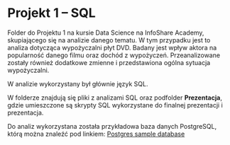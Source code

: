 # Projekt 1 – SQL

Folder do Projektu 1 na kursie Data Science na InfoShare Academy, skupiającego się na analizie danego tematu.
W tym przypadku jest to analiza dotycząca wypożyczalni płyt DVD. Badany jest wpływ aktora na popularność danego filmu oraz dochód z wypożyczeń.
Przeanalizowane zostały również dodatkowe zmienne i przedstawiona ogólna sytuacja wypożyczalni.

W analizie wykorzystany był głównie język SQL.

W folderze znajdują się pliki z analizami SQL oraz podfolder **Prezentacja**, gdzie umieszczone są skrypty SQL wykorzystane do finalnej prezentacji i prezentacja.

Do analiz wykorzystana została przykładowa baza danych PostgreSQL, którą można znaleźć pod linkiem:
[Postgres sample database](https://www.postgresqltutorial.com/postgresql-sample-database/)

